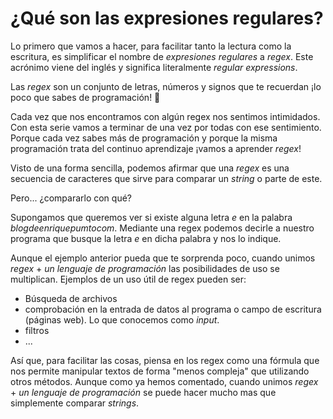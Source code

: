 # ¿Qué son las expresiones regulares?

Lo primero que vamos a hacer, para facilitar tanto la lectura como la escritura, es simplificar el nombre de _expresiones regulares_ a _regex_. Este acrónimo viene del inglés y significa literalmente _regular expressions_.

Las _regex_ son un conjunto de letras, números y signos que te recuerdan ¡lo poco que sabes de programación! 🤣

Cada vez que nos encontramos con algún regex nos sentimos intimidados. Con esta serie vamos a terminar de una vez por todas con ese sentimiento. Porque cada vez sabes más de programación y porque la misma programación trata del continuo aprendizaje ¡vamos a aprender _regex_!

Visto de una forma sencilla, podemos afirmar que una _regex_ es una secuencia de caracteres que sirve para comparar un _string_ o parte de este.

Pero... ¿compararlo con qué?

Supongamos que queremos ver si existe alguna letra _e_ en la palabra _blogdeenriquepumtocom_. Mediante una regex podemos decirle a nuestro programa que busque la letra _e_ en dicha palabra y nos lo indique.

Aunque el ejemplo anterior pueda que te sorprenda poco, cuando unimos _regex_ + _un lenguaje de programación_ las posibilidades de uso se multiplican. Ejemplos de un uso útil de regex pueden ser:

- Búsqueda de archivos
- comprobación en la entrada de datos al programa o campo de escritura (páginas web). Lo que conocemos como _input_.
- filtros
- ...

Así que, para facilitar las cosas, piensa en los regex como una fórmula que nos permite manipular textos de forma "menos compleja" que utilizando otros métodos. Aunque como ya hemos comentado, cuando unimos _regex_ + _un lenguaje de programación_ se puede hacer mucho mas que simplemente comparar _strings_.

